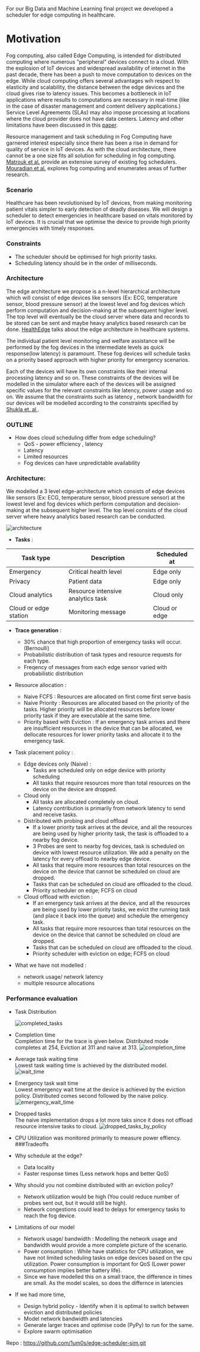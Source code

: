 For our Big Data and Machine Learning final project we developed a scheduler for edge computing in healthcare.
# Motivation

Fog computing, also called Edge Computing, is intended for distributed computing where numerous
"peripheral" devices connect to a cloud. With the explosion of IoT devices and widespread availability
of internet in the past decade, there has been a push to move computation to devices on the edge. While cloud computing
offers several advantages wih respect to elasticity and scalability, the distance between the edge devices and
the cloud gives rise to latency issues. This becomes a bottleneck in IoT applications
where results to computations are necessary in real-time (like in the case of disaster management
and content delivery applications.) Service Level Agreements (SLAs) may also impose processing at
locations where the cloud provider does not have data centers. Latency and other limitations have
been discussed in this [paper](https://www.researchgate.net/profile/Rodolfo-Milito/publication/235409978_Fog_Computing_and_its_Role_in_the_Internet_of_Things/links/0deec531f19946228c000000/Fog-Computing-and-its-Role-in-the-Internet-of-Things.pdf).

Resource management and task scheduling in Fog Computing have garnered interest especially since there has been a
rise in demand for quality of service in IoT devices. As with the cloud architecture, there cannot be a one size
fits all solution for scheduling in fog computing. [Matrouk et al.](https://www.atlantis-press.com/journals/ijndc/125951775/view) provide an extensive survey of existing fog schedulers.
[Mouradian et al.](https://arxiv.org/pdf/1710.11001.pdf) explores fog computing and enumerates areas of
further research.

### Scenario

Healthcare has been revolutionised by IoT devices, from making monitoring patient vitals simpler
to early detection of deadly diseases. We will design a scheduler to detect emergencies in healthcare based on vitals
monitored by IoT devices. It is crucial that we optimise the device to provide high priority emergencies with timely
responses.

### Constraints
* The scheduler should be optimised for high priority tasks.
* Scheduling latency should be in the order of milliseconds.


### Architecture

The edge architecture we propose is a n-level hierarchical architecture which will consist of edge devices like
sensors (Ex: ECG, temperature sensor, blood pressure sensor) at the
lowest level and fog devices which perform computation and decision-making at the subsequent higher level. The top level will
eventually be the cloud server where data and records to be stored can be sent and maybe heavy analytics based research can be
done. [HealthEdge](http://www.cs.virginia.edu/~hs6ms/publishedPaper/Conference/2017/HealthEdge-BigData2017.pdf) talks about the
edge architecture in healthcare systems.

The individual patient level monitoring and welfare assistance will be performed by the fog devices in the intermediate
levels as quick response(low latency) is paramount. These fog devices will schedule tasks on a priority based approach with
higher priority for emergency scenarios.

Each of the devices will have its own constraints like their internal processing latency and so on. These
constraints of the devices will be modelled in the simulator where each of the devices will be assigned specific values for
the relevant constraints like latency, power usage and so on. We assume that the constraints such as latency
, network bandwidth for our devices will be modelled according to the constraints specified by  [Shukla et. al
](https://journals.plos.org/plosone/article?id=10.1371/journal.pone.0224934).


### OUTLINE
-   How does cloud scheduling differ from edge scheduling?
    - QoS - power efficiency , latency
    - Latency
    - Limited resources
    - Fog devices can have unpredictable availability

### Architecture:
  We modelled a 3 level edge-architecture which consists of edge devices like sensors (Ex: ECG, temperature sensor, blood pressure sensor) at the
  lowest level and fog devices which perform computation and decision-making at the subsequent higher level. The top level consists of the cloud server where heavy analytics based research can be conducted.
  
  
  ![architecture](imagesrch-2.png)

- **Tasks** :

Task type  | Description | Scheduled at
---------|----------|----------
Emergency| Critical health level | Edge only
Privacy | Patient data | Edge only
Cloud analytics| Resource intensive analytics task | Cloud only
Cloud or edge station| Monitoring message | Cloud or edge

- **Trace generation** : 
  - 30% chance that high proportion of emergency tasks will occur.(Bernoulli)
  - Probabilistic distribution of task types and resource requests for each type.
  - Freqency of messages from each edge sensor varied with probabilistic distribution  

- Resource allocation : 
  - Naive FCFS : Resources are allocated on first come first serve basis
  - Naive Priority : Resources are allocated based on the priority of the tasks. Higher priority will be allocated resources before lower priority task if they are executable at the same time.  
  - Priority based with Eviction : If an emergency task arrives and there are insufficient resources in the device that can be allocated, we dellocate resources for lower priority tasks and allocate it to the emergency task.

- Task placement policy : 
  - Edge devices only (Naive) : 
    - Tasks are scheduled only on edge device with priority scheduling
    - All tasks that require resources more than total resources on the device on the device are dropped.
  - Cloud only 
    - All tasks are allocated completely on cloud. 
    - Latency contribution is primarily from network latency to send and receive tasks. 
  - Distributed with probing and cloud offload
    - If a lower priority task arrives at the device, and all the resources are being used by higher priority task, the task is offloaded to a nearby fog device.
    - 3 Probes are sent to nearby fog devices, task is scheduled on device with lowest resource utilization. We add a penalty on the latency for every offload to nearby edge device. 
    - All tasks that require more resources than total resources on the device on the device that cannot be scheduled on cloud are dropped.
    - Tasks that can be scheduled on cloud are offloaded to the cloud. 
    - Priority scheduler on edge; FCFS on cloud
  - Cloud offload with eviction :
    - If an emergency task arrives at the device, and all the resources are being used by lower priority tasks, we evict the running task (and place it back into the queue) and schedule the emergency task.
    - All tasks that require more resources than total resources on the device on the device that cannot be scheduled on cloud are dropped.
    - Tasks that can be scheduled on cloud are offloaded to the cloud.
    - Priority scheduler with eviction on edge; FCFS on cloud


- What we have not modelled : 
    - network usage/ network latency 
    - multiple resource allocations 


### Performance evaluation

- Task Distribution <br />
  
  ![completed_tasks](images/graphs/completed_tasks.png)<br />

- Completion time <br />
  Completion time for the trace is given below. Distributed mode completes at 254, Eviction at 311 and naive at 313.
  ![completion_time](images/graphs/completion_time.png) <br />
  
- Average task waiting time <br />
  Lowest task waiting time is achieved by the distributed model. 
  ![wait_time](images/graphs/wait_time_by_policy.png) <br />

- Emergency task wait time <br />
  Lowest emergency wait time at the device is achieved by the eviction policy. Distributed comes second followed by the naive policy.
  ![emergency_wait_time](images/graphs/mean_emergency_wait_time_by_policy.png) <br />

- Dropped tasks <br />
  The naive implementation drops a lot more taks since it does not offload resource intensive tasks to cloud. 
  ![dropped_tasks_by_policy](images/graphs/dropped_tasks_by_policy.png) <br />

- CPU Utilization was monitored primarily to measure power effiency. <br />
###Tradeoffs
- Why schedule at the edge?
    - Data locality
    - Faster response times (Less network hops and better QoS)

- Why should you not combine distributed with an eviction policy?
    - Network utilization would be high (You could reduce number of probes sent out, but it would still be high).
    - Network congestions could lead to delays for emergency tasks to reach the fog device.
  
- Limitations of our model
    - Network usage/ bandwidth : Modelling the network usage and bandwidth would provide a more complete picture of the scenario. 
    - Power consumption : While have statistics for CPU utilization, we have not limited scheduling tasks on edge devices based on the cpu utilization.
      Power consumption is important for QoS (Lower power consumption implies better battery life). 
    - Since we have modelled this on a small trace, the difference in times are small. As the model scales, so does the differnce in latencies

- If we had more time,
    - Design hybrid policy - Identify when it is optimal to switch between eviction and distributed policies
    - Model network bandwidth and latencies
    - Generate larger traces and optimise code (PyPy) to run for the same.     
    - Explore swarm optimisation
  
Repo :  https://github.com/1um0s/edge-scheduler-sim.git

[comment]: <> (Needs cleanup)